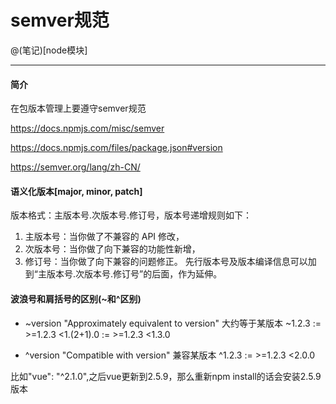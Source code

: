 # semver规范

@(笔记)[node模块]

-------------------
#### 简介
在包版本管理上要遵守semver规范

https://docs.npmjs.com/misc/semver

https://docs.npmjs.com/files/package.json#version

https://semver.org/lang/zh-CN/

#### 语义化版本[major, minor, patch]
版本格式：主版本号.次版本号.修订号，版本号递增规则如下：

1. 主版本号：当你做了不兼容的 API 修改，
2. 次版本号：当你做了向下兼容的功能性新增，
3. 修订号：当你做了向下兼容的问题修正。
先行版本号及版本编译信息可以加到“主版本号.次版本号.修订号”的后面，作为延伸。


#### 波浪号和肩括号的区别(~和^区别)
- ~version "Approximately equivalent to version" 大约等于某版本
~1.2.3 := >=1.2.3 <1.(2+1).0 := >=1.2.3 <1.3.0


- ^version "Compatible with version" 兼容某版本
^1.2.3 := >=1.2.3 <2.0.0

比如"vue": "^2.1.0",之后vue更新到2.5.9，那么重新npm install的话会安装2.5.9版本

